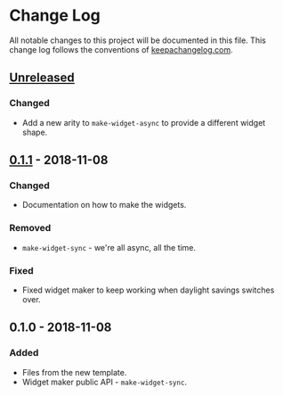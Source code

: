 # Change Log
All notable changes to this project will be documented in this file. This change log follows the conventions of [keepachangelog.com](http://keepachangelog.com/).

## [Unreleased]
### Changed
- Add a new arity to `make-widget-async` to provide a different widget shape.

## [0.1.1] - 2018-11-08
### Changed
- Documentation on how to make the widgets.

### Removed
- `make-widget-sync` - we're all async, all the time.

### Fixed
- Fixed widget maker to keep working when daylight savings switches over.

## 0.1.0 - 2018-11-08
### Added
- Files from the new template.
- Widget maker public API - `make-widget-sync`.

[Unreleased]: https://github.com/your-name/a00_expressions/compare/0.1.1...HEAD
[0.1.1]: https://github.com/your-name/a00_expressions/compare/0.1.0...0.1.1
